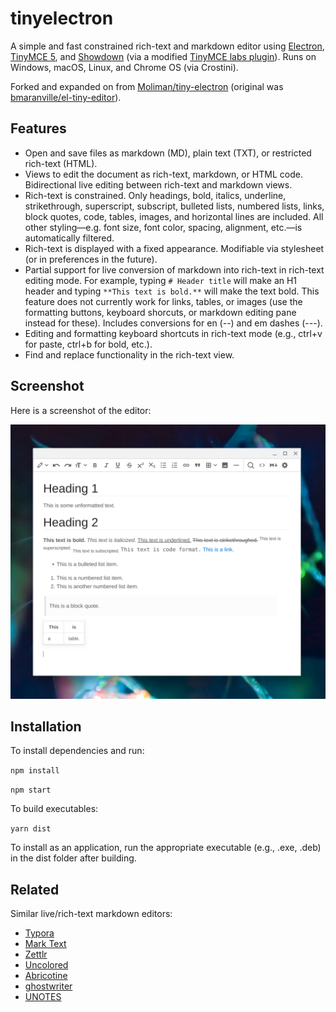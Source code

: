 # tinyelectron

A simple and fast constrained rich-text and markdown editor using [Electron](https://www.electronjs.org/), [TinyMCE 5](https://github.com/tinymce/tinymce), and [Showdown](https://github.com/showdownjs/showdown) (via a modified [TinyMCE labs plugin](https://www.tiny.cloud/labs/markdown/)). Runs on Windows, macOS, Linux, and Chrome OS (via Crostini).

Forked and expanded on from [Moliman/tiny-electron](https://github.com/Moliman/tiny-electron) (original was [bmaranville/el-tiny-editor](https://github.com/bmaranville/el-tiny-editor)).

## Features

* Open and save files as markdown (MD), plain text (TXT), or restricted rich-text (HTML).
* Views to edit the document as rich-text, markdown, or HTML code. Bidirectional live editing between rich-text and markdown views.
* Rich-text is constrained. Only headings, bold, italics, underline, strikethrough, superscript, subscript, bulleted lists, numbered lists, links, block quotes, code, tables, images, and horizontal lines are included. All other styling—e.g. font size, font color, spacing, alignment, etc.—is automatically filtered.
* Rich-text is displayed with a fixed appearance. Modifiable via stylesheet (or in preferences in the future).
* Partial support for live conversion of markdown into rich-text in rich-text editing mode. For example, typing `# Header title` will make an H1 header and typing `**This text is bold.**` will make the text bold. This feature does not currently work for links, tables, or images (use the formatting buttons, keyboard shorcuts, or markdown editing pane instead for these). Includes conversions for en (--) and em dashes (---).
* Editing and formatting keyboard shortcuts in rich-text mode (e.g., ctrl+v for paste, ctrl+b for bold, etc.).
* Find and replace functionality in the rich-text view.

## Screenshot

Here is a screenshot of the editor:

[![](screenshot.png)](screenshot.png?raw=true)

## Installation

To install dependencies and run:

`npm install`

`npm start`

To build executables:

`yarn dist`

To install as an application, run the appropriate executable (e.g., .exe, .deb) in the dist folder after building.

## Related

Similar live/rich-text markdown editors:

* [Typora](https://typora.io/)
* [Mark Text](https://github.com/marktext/marktext)
* [Zettlr](https://github.com/Zettlr/Zettlr)
* [Uncolored](https://github.com/n457/Uncolored)
* [Abricotine](http://abricotine.brrd.fr/)
* [ghostwriter](https://wereturtle.github.io/ghostwriter/)
* [UNOTES](https://marketplace.visualstudio.com/items?itemName=ryanmcalister.Unotes)

